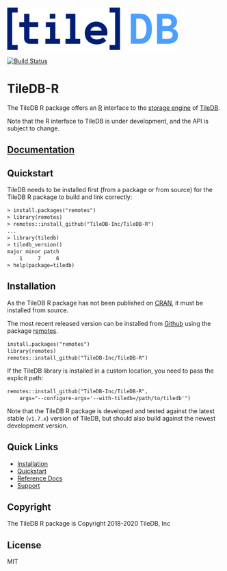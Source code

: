<a href="https://tiledb.com"><img src="https://github.com/TileDB-Inc/TileDB/raw/dev/doc/source/_static/tiledb-logo_color_no_margin_@4x.png" alt="TileDB logo" width="400"></a>

[![Build Status](https://travis-ci.org/TileDB-Inc/TileDB-R.svg?branch=master)](https://travis-ci.org/TileDB-Inc/TileDB-R)

# TileDB-R

The TileDB R package offers an [R](https://www.r-project.org/) interface to the [storage engine](https://github.com/TileDB-Inc/TileDB) of [TileDB](https://tiledb.com/).

Note that the R interface to TileDB is under development, and the API is subject to change.

## [Documentation](https://tiledb-inc.github.io/TileDB-R/)

## Quickstart

TileDB needs to be installed first (from a package or from source)
for the TileDB R package to build and link correctly:

    > install.packages("remotes")
    > library(remotes)
    > remotes::install_github("TileDB-Inc/TileDB-R")
    ...
    > library(tiledb)
    > tiledb_version()
    major minor patch
        1     7     6
    > help(package=tiledb)

## Installation

As the TileDB R package has not been published on [CRAN](https://cran.r-project.org/),
it must be installed from source.

The most recent released version can be installed from [Github](https://github.com/TileDB-Inc/TileDB-R) using the package [remotes](https://cran.r-project.org/package=remotes).

    install.packages("remotes")
    library(remotes)
    remotes::install_github("TileDB-Inc/TileDB-R")

If the TileDB library is installed in a custom location, you need to pass the explicit path:

    remotes::install_github("TileDB-Inc/TileDB-R",
        args="--configure-args='--with-tiledb=/path/to/tiledb'")

Note that the TileDB R package is developed and tested against the latest stable (`v1.7.x`) version of TileDB, but should also build against the newest development version.

## Quick Links

- [Installation](https://docs.tiledb.com/developer/installation)
- [Quickstart](https://docs.tiledb.com/developer/quickstart)
- [Reference Docs](https://tiledb-inc.github.io/TileDB-R/)
- [Support](https://forum.tiledb.com/)

## Copyright

The TileDB R package is Copyright 2018-2020 TileDB, Inc

## License

MIT
